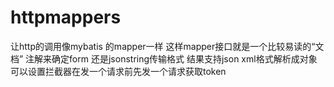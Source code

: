 # httpmappers
让http的调用像mybatis 的mapper一样 这样mapper接口就是一个比较易读的“文档” 注解来确定form 还是jsonstring传输格式 结果支持json xml格式解析成对象 可以设置拦截器在发一个请求前先发一个请求获取token
